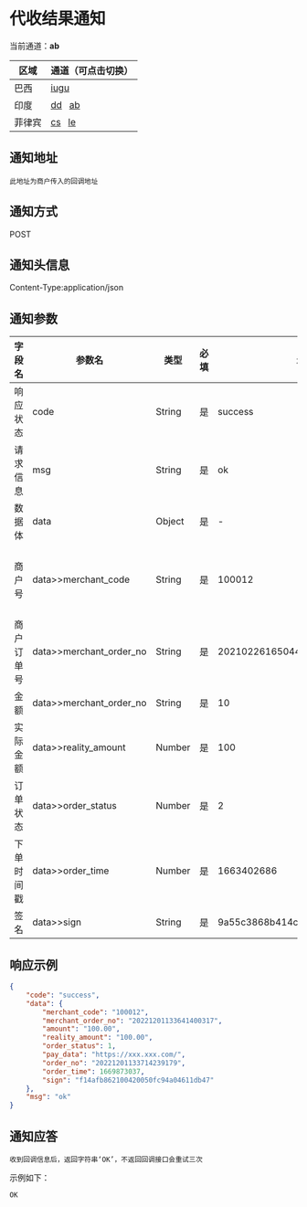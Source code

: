 
# 代收结果通知

当前通道：**ab**

| 区域 | 通道（可点击切换）                                           |
| --- |-----------------------------------------------------|
| 巴西 | [iugu](代收结果通知.html)                                 |
| 印度 | [dd](代收结果通知(dd).html)&nbsp;&nbsp; [ab](代收结果通知(ab).html) |
| 菲律宾 | [cs](代收结果通知(cs).html)&nbsp;&nbsp; [le](代收结果通知(le).html) |

## 通知地址
`此地址为商户传入的回调地址`

## 通知方式
POST

## 通知头信息
Content-Type:application/json

## 通知参数

|字段名| 参数名 | 类型  | 必填  | 示例值 | 描述  |
|-----|-------------------------|-----|-----|-----|-----|
|响应状态|code|String|是|success| success/fail|
|请求信息|msg|String|是|ok|返回的请求信息|
|数据体| data|Object|是|-|以下为数据体属性|
|商户号| data>>merchant_code | String | 是 | 100012 | 商户后台分配的商户号(商户系统->账户信息获取) |
|商户订单号|data>>merchant_order_no|String|是|20210226165044236|商户系统商户订单号，要求32个字符内|
|金额| data>>merchant_order_no |	String|	是|10|单位(元)|
|实际金额| data>>reality_amount|Number|是|100|单位(元)|
|订单状态| data>>order_status|Number|是|2|参数说明|
|下单时间戳| data>>order_time|Number|是|1663402686|精确到秒|
|签名|data>>sign|String|是|9a55c3868b414cdc740068420a2d3q00|[签名算法](../rule/签名算法.html)|

## 响应示例

```json
{
    "code": "success",
    "data": {
        "merchant_code": "100012",
        "merchant_order_no": "20221201133641400317",
        "amount": "100.00",
        "reality_amount": "100.00",
        "order_status": 1,
        "pay_data": "https://xxx.xxx.com/",
        "order_no": "20221201133714239179",
        "order_time": 1669873037,
        "sign": "f14afb862100420050fc94a04611db47"
    },
    "msg": "ok"
}
```

## 通知应答

`收到回调信息后，返回字符串‘OK’，不返回回调接口会重试三次`

示例如下：

```
OK
```